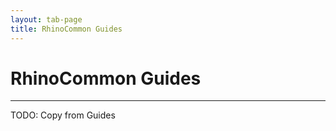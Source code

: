 ```yaml
---
layout: tab-page
title: RhinoCommon Guides
---
```


# RhinoCommon Guides
---

TODO: Copy from Guides
